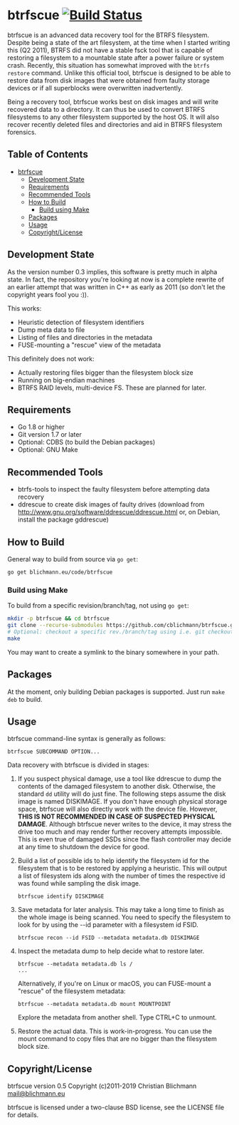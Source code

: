btrfscue [![Build Status](https://api.travis-ci.org/cblichmann/btrfscue.svg?branch=master)](https://travis-ci.org/cblichmann/btrfscue)
========

btrfscue is an advanced data recovery tool for the BTRFS filesystem. Despite
being a state of the art filesystem, at the time when I started writing this
(Q2 2011), BTRFS did not have a stable fsck tool that is capable of restoring
a filesystem to a mountable state after a power failure or system crash.
Recently, this situation has somewhat improved with the `btrfs restore`
command. Unlike this official tool, btrfscue is designed to be able to restore
data from disk images that were obtained from faulty storage devices or if all
superblocks were overwritten inadvertently.

Being a recovery tool, btrfscue works best on disk images and will write
recovered data to a directory. It can thus be used to convert BTRFS filesystems
to any other filesystem supported by the host OS. It will also recover recently
deleted files and directories and aid in BTRFS filesystem forensics.


Table of Contents
-----------------

   * [btrfscue](#btrfscue)
      * [Development State](#development-state)
      * [Requirements](#requirements)
      * [Recommended Tools](#recommended-tools)
      * [How to Build](#how-to-build)
         * [Build using Make](#build-using-make)
      * [Packages](#packages)
      * [Usage](#usage)
      * [Copyright/License](#copyrightlicense)


Development State
-----------------

As the version number 0.3 implies, this software is pretty much in alpha state.
In fact, the repository you're looking at now is a complete rewrite of an
earlier attempt that was written in C++ as early as 2011 (so don't let the
copyright years fool you :)).

This works:
  - Heuristic detection of filesystem identifiers
  - Dump meta data to file
  - Listing of files and directories in the metadata
  - FUSE-mounting a "rescue" view of the metadata

This definitely does not work:
  - Actually restoring files bigger than the filesystem block size
  - Running on big-endian machines
  - BTRFS RAID levels, multi-device FS. These are planned for later.


Requirements
------------

  - Go 1.8 or higher
  - Git version 1.7 or later
  - Optional: CDBS (to build the Debian packages)
  - Optional: GNU Make


Recommended Tools
-----------------

  - btrfs-tools to inspect the faulty filesystem before attempting data recovery
  - ddrescue to create disk images of faulty drives (download from
    http://www.gnu.org/software/ddrescue/ddrescue.html or, on Debian, install
    the package gddrescue)


How to Build
------------

General way to build from source via `go get`:
```
go get blichmann.eu/code/btrfscue
```

### Build using Make

To build from a specific revision/branch/tag, not using `go get`:
```bash
mkdir -p btrfscue && cd btrfscue
git clone --recurse-submodules https://github.com/cblichmann/btrfscue.git .
# Optional: checkout a specific rev./branch/tag using i.e. git checkout
make
```

You may want to create a symlink to the binary somewhere in your path.


Packages
--------

At the moment, only building Debian packages is supported. Just run `make deb`
to build.


Usage
-----

btrfscue command-line syntax is generally as follows:
```
btrfscue SUBCOMMAND OPTION...
```

Data recovery with btrfscue is divided in stages:

  1. If you suspect physical damage, use a tool like ddrescue to dump the
     contents of the damaged filesystem to another disk. Otherwise, the
     standard `dd` utility will do just fine. The following steps assume the
     disk image is named DISKIMAGE.
     If you don't have enough physical storage space, btrfscue will also
     directly work with the device file. However, **THIS IS NOT RECOMMENDED
     IN CASE OF SUSPECTED PHYSICAL DAMAGE**. Although btrfscue never writes
     to the device, it may stress the drive too much and may render further
     recovery attempts impossible. This is even true of damaged SSDs since
     the flash controller may decide at any time to shutdown the device for
     good.

  2. Build a list of possible ids to help identify the filesystem id for the
     filesystem that is to be restored by applying a heuristic. This will
     output a list of filesystem ids along with the number of times the
     respective id was found while sampling the disk image.
     ```
     btrfscue identify DISKIMAGE
     ```
  3. Save metadata for later analysis. This may take a long time to finish
     as the whole image is being scanned. You need to specify the filesystem
     to look for by using the --id parameter with a filesystem id FSID.
     ```
     btrfscue recon --id FSID --metadata metadata.db DISKIMAGE
     ```
  4. Inspect the metadata dump to help decide what to restore later.
     ```
     btrfscue --metadata metadata.db ls /
     ...
     ```
     Alternatively, if you're on Linux or macOS, you can FUSE-mount a "rescue"
     of the filesystem metadata:
     ```
     btrfscue --metadata metadata.db mount MOUNTPOINT
     ```
     Explore the metadata from another shell. Type CTRL+C to unmount.

  5. Restore the actual data. This is work-in-progress. You can use the mount
     command to copy files that are no bigger than the filesystem block size.


Copyright/License
-----------------

btrfscue version 0.5
Copyright (c)2011-2019 Christian Blichmann <mail@blichmann.eu>

btrfscue is licensed under a two-clause BSD license, see the LICENSE file
for details.
